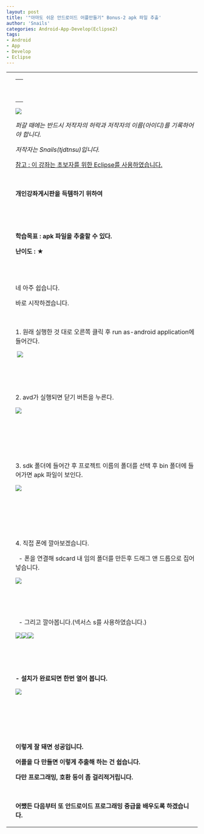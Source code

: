 ```yaml
---
layout: post
title: '"아마도 쉬운 안드로이드 어플만들기" Bonus-2 apk 파일 추출'
author: 'Snails'
categories: Android-App-Develop(Eclipse2)
tags:
- Android
- App
- Develop
- Eclipse
---
```



<script> location.href='https://cafe.naver.com/develoid/279677' ; </script>

<table id="printPost1" class="post-body" cellspacing="0" cellpadding="0"><tbody><tr><td class="bcl"></td><td class="bcc"><table class="post-top"><tbody><tr><td class="p12" valign="bottom"><p>&nbsp;</p><div><p><span></span></p></div></td></tr></tbody></table><div><p><img src="https://dthumb-phinf.pstatic.net/?src=%22http%3A%2F%2Fpostfiles3.naver.net%2F20130523_178%2Ftjdtnsu_1369283538974akCh1_JPEG%2Fand.jpg%3Ftype%3Dw2%22&amp;type=cafe_wa740"></p><p><i>퍼갈 때에는 반드시 저작자의 허락과 저작자의 이름(아이디)를 기록하어야 합니다.</i></p><p><i>저작자는 Snails(tjdtnsu)입니다.</i></p><p><u>참고 : 이 강좌는 초보자를 위한 Eclipse를 사용하였습니다.</u></p><p>&nbsp;</p><p><span><strong><span>개인강좌게시판을 득템하기 위하여</span></strong></span><span>&nbsp;</span></p><p>&nbsp;</p><p><u>﻿</u></p><p><b><span>학습목표 :&nbsp;apk 파일을 추출할 수 있다.</span></b></p><p><b><span><span>난이도 : ★</span></span></b></p><div>&nbsp;</div><div>&nbsp;</div><p></p><p>네&nbsp;아주 쉽습니다.</p><p>바로 시작하겠습니다.</p><p>&nbsp;</p><p>1. 원래 실행한 것 대로 오른쪽 클릭 후 run as-android application에 들어간다.</p><p>&nbsp;<img src="https://dthumb-phinf.pstatic.net/?src=%22http%3A%2F%2Fblogfiles.naver.net%2F20130719_87%2Ftjdtnsu_13742077759789sNao_PNG%2F%25C1%25A6%25B8%25F1_%25BE%25F8%25C0%25BD.png%22&amp;type=cafe_wa740"></p><p>&nbsp;</p><p>&nbsp;</p><p>2. avd가 실행되면 닫기 버튼을 누른다.</p><p><img src="https://dthumb-phinf.pstatic.net/?src=%22http%3A%2F%2Fblogfiles.naver.net%2F20130719_100%2Ftjdtnsu_1374207988473PWYz8_PNG%2F%25C1%25A6%25B8%25F1_%25BE%25F8%25C0%25BD.png%22&amp;type=cafe_wa740"></p><p>&nbsp;</p><p>&nbsp;</p><p>&nbsp;</p><p>3. sdk 폴더에 들어간 후 프로젝트 이름의 폴더를 선택 후 bin 폴더에 들어가면 apk 파일이 보인다.</p><p><img src="https://dthumb-phinf.pstatic.net/?src=%22http%3A%2F%2Fblogfiles.naver.net%2F20130719_30%2Ftjdtnsu_1374208332327qVeoP_PNG%2F%25C1%25A6%25B8%25F1_%25BE%25F8%25C0%25BD.png%22&amp;type=cafe_wa740"></p><p>&nbsp;</p><p>&nbsp;</p><p>&nbsp;</p><p>4. 직접 폰에 깔아보겠습니다.</p><p>&nbsp; - 폰을 연결해 sdcard 내 임의 폴더를 만든후 드래그 앤 드롭으로 집어넣습니다.</p><p><img src="https://dthumb-phinf.pstatic.net/?src=%22http%3A%2F%2Fblogfiles.naver.net%2F20130719_188%2Ftjdtnsu_1374208546095kDmUB_PNG%2F%25C1%25A6%25B8%25F1_%25BE%25F8%25C0%25BD.png%22&amp;type=cafe_wa740"></p><p>&nbsp;</p><p>&nbsp;</p><p>&nbsp; - 그리고 깔아봅니다.(넥서스 s를 사용하였습니다.)</p><p><img src="https://dthumb-phinf.pstatic.net/?src=%22http%3A%2F%2Fblogfiles.naver.net%2F20130719_110%2Ftjdtnsu_13742088060832e1fz_JPEG%2F20130719_133744.jpg%22&amp;type=cafe_wa740"><b><b><img src="https://dthumb-phinf.pstatic.net/?src=%22http%3A%2F%2Fblogfiles.naver.net%2F20130719_132%2Ftjdtnsu_13742088063365Ra7L_JPEG%2F20130719_133755.jpg%22&amp;type=cafe_wa740"><b><b><img src="https://dthumb-phinf.pstatic.net/?src=%22http%3A%2F%2Fblogfiles.naver.net%2F20130719_23%2Ftjdtnsu_1374208806619YiNKe_JPEG%2F20130719_133807.jpg%22&amp;type=cafe_wa740">&nbsp;</p><p>&nbsp;</p><p>&nbsp;</p><p>- 설치가 완료되면 한번 열어 봅니다.</p><p><img src="https://dthumb-phinf.pstatic.net/?src=%22http%3A%2F%2Fblogfiles.naver.net%2F20130719_16%2Ftjdtnsu_1374208806892teqwS_JPEG%2F20130719_133816.jpg%22&amp;type=cafe_wa740"></p><p>&nbsp;</p><p>&nbsp;</p><p>&nbsp;</p><p>이렇게 잘 돼면 성공입니다.</p><p>어플을&nbsp;다 만들면 이렇게 추출해 하는 건 쉽습니다.</p><p>다만 프로그래밍, 호환 등이 좀 걸리적거립니다.</p><p>&nbsp;</p><p>어쨌든 다음부터 또&nbsp;안드로이드 프로그래밍 중급을 배우도록 하겠습니다.&nbsp;</p><p></p></div></td></tr></tbody></table>
